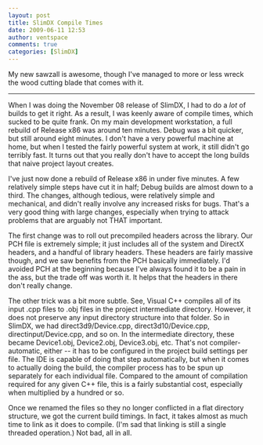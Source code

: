 ```yaml
---
layout: post
title: SlimDX Compile Times
date: 2009-06-11 12:53
author: ventspace
comments: true
categories: [SlimDX]
---
```

My new sawzall is awesome, though I've managed to more or less wreck the wood cutting blade that comes with it.
<hr>

When I was doing the November 08 release of SlimDX, I had to do a <em>lot</em> of builds to get it right. As a result, I was keenly aware of compile times, which sucked to be quite frank. On my main development workstation, a full rebuild of Release x86 was around ten minutes. Debug was a bit quicker, but still around eight minutes. I don't have a very powerful machine at home, but when I tested the fairly powerful system at work, it still didn't go terribly fast. It turns out that you really don't have to accept the long builds that naive project layout creates.

I've just now done a rebuild of Release x86 in under five minutes. A few relatively simple steps have cut it in half; Debug builds are almost down to a third. The changes, although tedious, were relatively simple and mechanical, and didn't really involve any increased risks for bugs. That's a very good thing with large changes, especially when trying to attack problems that are arguably not THAT important.

The first change was to roll out precompiled headers across the library. Our PCH file is extremely simple; it just includes all of the system and DirectX headers, and a handful of library headers. These headers are fairly massive though, and we saw benefits from the PCH basically immediately. I'd avoided PCH at the beginning because I've always found it to be a pain in the ass, but the trade off was worth it. It helps that the headers in there don't really change.

The other trick was a bit more subtle. See, Visual C++ compiles all of its input .cpp files to .obj files in the project intermediate directory. However, it does not preserve any input directory structure into that folder. So in SlimDX, we had direct3d9/Device.cpp, direct3d10/Device.cpp, directinput/Device.cpp, and so on. In the intermediate directory, these became Device1.obj, Device2.obj, Device3.obj, etc. That's not compiler-automatic, either -- it has to be configured in the project build settings per file. The IDE is capable of doing that step automatically, but when it comes to actually doing the build, the compiler process has to be spun up separately for each individual file. Compared to the amount of compilation required for any given C++ file, this is a fairly substantial cost, especially when multiplied by a hundred or so.

Once we renamed the files so they no longer conflicted in a flat directory structure, we got the current build timings. In fact, it takes almost as much time to link as it does to compile. (I'm sad that linking is still a single threaded operation.) Not bad, all in all.
